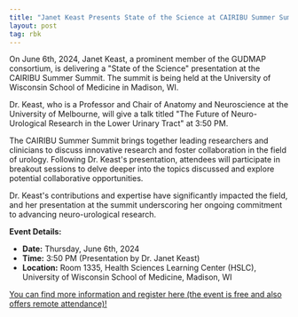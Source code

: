 ```yaml
---
title: "Janet Keast Presents State of the Science at CAIRIBU Summer Summit"
layout: post
tag: rbk
---
```


On June 6th, 2024, Janet Keast, a prominent member of the GUDMAP consortium, is delivering a "State of the Science" presentation at the CAIRIBU Summer Summit. The summit is being held at the University of Wisconsin School of Medicine in Madison, WI.

Dr. Keast, who is a Professor and Chair of Anatomy and Neuroscience at the University of Melbourne, will give a talk titled "The Future of Neuro-Urological Research in the Lower Urinary Tract" at 3:50 PM.

The CAIRIBU Summer Summit brings together leading researchers and clinicians to discuss innovative research and foster collaboration in the field of urology. Following Dr. Keast's presentation, attendees will participate in breakout sessions to delve deeper into the topics discussed and explore potential collaborative opportunities.

Dr. Keast's contributions and expertise have significantly impacted the field, and her presentation at the summit underscoring her ongoing commitment to advancing neuro-urological research.

**Event Details:**
- **Date:** Thursday, June 6th, 2024
- **Time:** 3:50 PM (Presentation by Dr. Janet Keast)
- **Location:** Room 1335, Health Sciences Learning Center (HSLC), University of Wisconsin School of Medicine, Madison, WI

[You can find more information and register here (the event is free and also offers remote attendance)!](https://uwmadison.co1.qualtrics.com/jfe/form/SV_0ByMMPy62FNlWjc)
